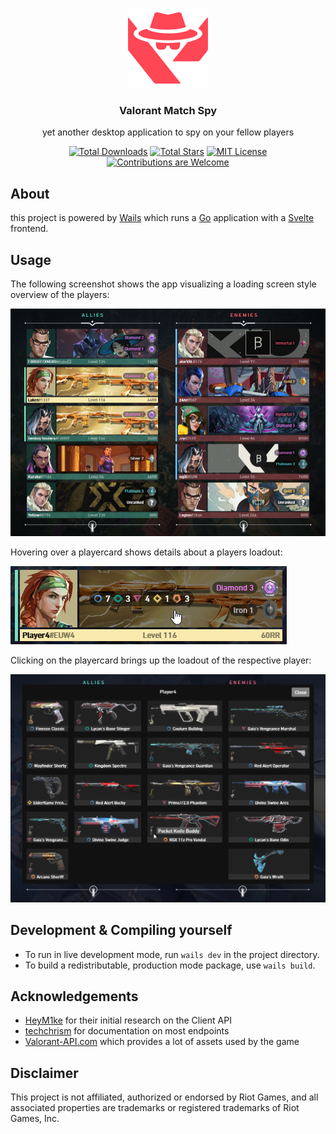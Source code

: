 <p align="center" style="text-align: center">
  <a href="https://github.com/LukenSkyne/Valorant-Match-Spy">
    <img src="assets/vms-logo.png" alt="Logo" width="128" height="128">
  </a>
</p>

<h3 align="center">Valorant Match Spy</h3>
<p align="center">
    yet another desktop application to spy on your fellow players
</p>

<div align="center">

<a href="https://github.com/LukenSkyne/Valorant-Match-Spy/releases/latest">![Total Downloads](https://img.shields.io/github/downloads/LukenSkyne/Valorant-Match-Spy/total)</a>
<a href="https://github.com/LukenSkyne/Valorant-Match-Spy/stargazers">![Total Stars](https://img.shields.io/github/stars/LukenSkyne/Valorant-Match-Spy)</a>
<a href="https://github.com/LukenSkyne/Valorant-Match-Spy/blob/main/LICENSE">![MIT License](https://img.shields.io/github/license/LukenSkyne/Valorant-Match-Spy)</a>
<a href="https://github.com/LukenSkyne/Valorant-Match-Spy/issues">![Contributions are Welcome](https://img.shields.io/badge/contributions-welcome-brightgreen.svg?style=flat)</a>

</div>

## About

this project is powered by [Wails](https://wails.io/docs/gettingstarted/installation)
which runs a [Go](https://go.dev/) application with a [Svelte](https://svelte.dev/) frontend.

## Usage

The following screenshot shows the app visualizing a loading screen style overview of the players:

<img src="assets/screenshot-ingame.png" alt="In-Game">

Hovering over a playercard shows details about a players loadout:

<img src="assets/screenshot-playercard-hover.png" alt="Playercard Hover">

Clicking on the playercard brings up the loadout of the respective player:

<img src="assets/screenshot-loadout.png" alt="Loadout">

## Development & Compiling yourself

* To run in live development mode, run `wails dev` in the project directory.
* To build a redistributable, production mode package, use `wails build`.

## Acknowledgements

* [HeyM1ke](https://github.com/HeyM1ke/ValorantClientAPI) for their initial research on the Client API
* [techchrism](https://github.com/techchrism/valorant-api-docs) for documentation on most endpoints
* [Valorant-API.com](https://valorant-api.com/) which provides a lot of assets used by the game

## Disclaimer

This project is not affiliated, authorized or endorsed by Riot Games, and all associated properties are trademarks or registered trademarks of Riot Games, Inc.
